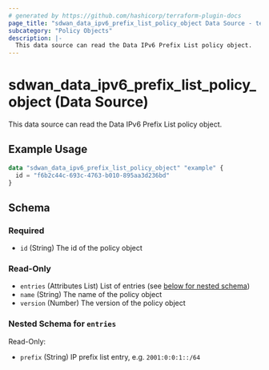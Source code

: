 ```yaml
---
# generated by https://github.com/hashicorp/terraform-plugin-docs
page_title: "sdwan_data_ipv6_prefix_list_policy_object Data Source - terraform-provider-sdwan"
subcategory: "Policy Objects"
description: |-
  This data source can read the Data IPv6 Prefix List policy object.
---
```


# sdwan_data_ipv6_prefix_list_policy_object (Data Source)

This data source can read the Data IPv6 Prefix List policy object.

## Example Usage

```terraform
data "sdwan_data_ipv6_prefix_list_policy_object" "example" {
  id = "f6b2c44c-693c-4763-b010-895aa3d236bd"
}
```

<!-- schema generated by tfplugindocs -->
## Schema

### Required

- `id` (String) The id of the policy object

### Read-Only

- `entries` (Attributes List) List of entries (see [below for nested schema](#nestedatt--entries))
- `name` (String) The name of the policy object
- `version` (Number) The version of the policy object

<a id="nestedatt--entries"></a>
### Nested Schema for `entries`

Read-Only:

- `prefix` (String) IP prefix list entry, e.g. `2001:0:0:1::/64`


